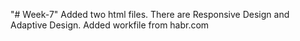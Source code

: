 "# Week-7" 
Added two html files. There are Responsive Design and Adaptive Design.
Added workfile from habr.com